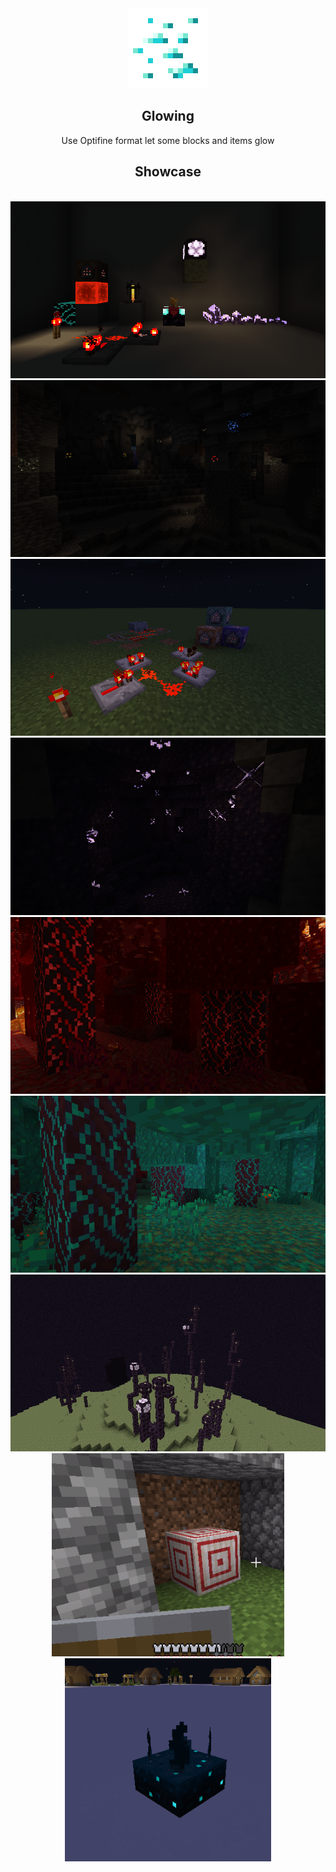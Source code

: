 <div align=center>
  <img src="./pack.png" width="128">
  <h2>Glowing</h2>
  Use Optifine format let some blocks and items glow
  <h2>Showcase</h2>
<br/>
  <img src="./img/2022-04-09_11.38.44.png">
<br/>
  <img src="./img/2022-01-18_13.57.42.png">
<br/>
  <img src="./img/2022-01-18_14.44.13.png">
<br/>
  <img src="./img/2021-12-30_19.43.27.png">
<br/>
  <img src="./img/2021-12-30_20.18.06.png">
<br/>
  <img src="./img/2022-01-18_14.55.21.png">
<br/>
  <img src="./img/2022-01-01_19.40.22.png">
<br/>
  <img src="./img/GIF 2022-4-16 23-09-59.gif" height="325">
  <img src="./img/GIF 2022-5-8 22-32-18.gif" height="325">
</div>
